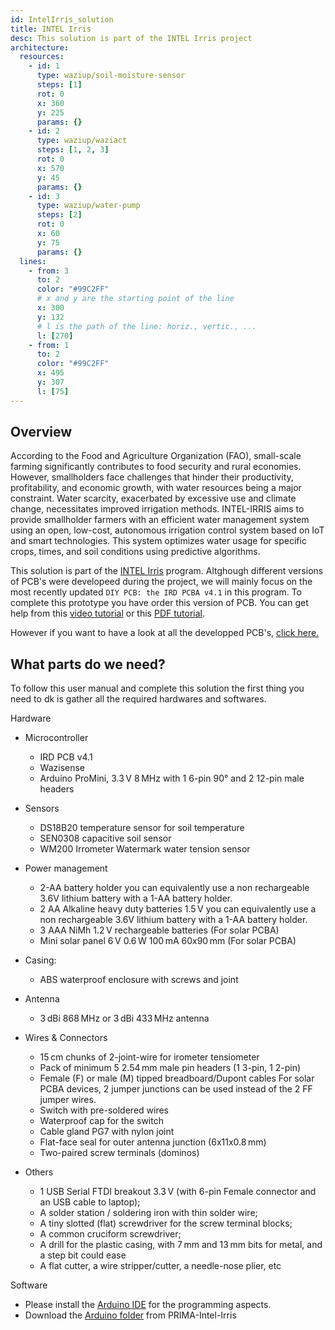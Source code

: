 ```yaml
---
id: IntelIrris_solution
title: INTEL Irris
desc: This solution is part of the INTEL Irris project
architecture:
  resources:
    - id: 1
      type: waziup/soil-moisture-sensor
      steps: [1]
      rot: 0
      x: 360
      y: 225
      params: {}
    - id: 2
      type: waziup/waziact
      steps: [1, 2, 3]
      rot: 0
      x: 570
      y: 45
      params: {}
    - id: 3 
      type: waziup/water-pump
      steps: [2]
      rot: 0
      x: 60
      y: 75
      params: {}
  lines:
    - from: 3
      to: 2
      color: "#99C2FF"
      # x and y are the starting point of the line
      x: 300
      y: 132
      # l is the path of the line: horiz., vertic., ...
      l: [270]
    - from: 1
      to: 2
      color: "#99C2FF"
      x: 495
      y: 307
      l: [75]
---
```


Overview
-------

According to the Food and Agriculture Organization (FAO), small-scale farming significantly contributes to food security and rural economies. However, smallholders face challenges that hinder their productivity, profitability, and economic growth, with water resources being a major constraint. Water scarcity, exacerbated by excessive use and climate change, necessitates improved irrigation methods. INTEL-IRRIS aims to provide smallholder farmers with an efficient water management system using an open, low-cost, autonomous irrigation control system based on IoT and smart technologies. This system optimizes water usage for specific crops, times, and soil conditions using predictive algorithms.
 
This solution is part of the [INTEL Irris](http://lab.staging.waziup.io/programs/gDE2tfzuq7Y) program. Altghough different versions of PCB's were developeed during the project, we will mainly focus on the most recently updated `DIY PCB: the IRD PCBA v4.1` in this program. To complete this prototype you have order this version of PCB. You can get help from this [video tutorial](https://www.youtube.com/watch?v=ueNRfBzCXiU) or this [PDF tutorial](https://github.com/CongducPham/PRIMA-Intel-IrriS/blob/main/Tutorials/Intel-Irris-PCB-update-PCBA.pdf).

However if you want to have a look at all the developped PCB's, [click here.](https://github.com/CongducPham/PRIMA-Intel-IrriS/blob/main/PCBs/README.md#pcba-ird-v41)



What parts do we need?
-----

To follow this user manual and complete this solution the first thing you need to dk is gather all the required hardwares and softwares. 

Hardware
- Microcontroller
  - IRD PCB v4.1
  - Wazisense
  - Arduino ProMini, 3.3 V 8 MHz with 1 6-pin 90° and 2 12-pin male headers

- Sensors
  - DS18B20 temperature sensor for soil temperature
  - SEN0308 capacitive soil sensor
  - WM200 Irrometer Watermark water tension sensor

- Power management
  - 2-AA battery holder you can equivalently use a non rechargeable 3.6V lithium battery with a 1-AA battery holder.
  - 2 AA Alkaline heavy duty batteries 1.5 V you can equivalently use a non rechargeable 3.6V lithium battery with a 1-AA battery holder.
  - 3 AAA NiMh 1.2 V rechargeable batteries (For solar PCBA)
  - Mini solar panel 6 V 0.6 W 100 mA 60x90 mm (For solar PCBA)

- Casing:
  - ABS waterproof enclosure with screws and joint

- Antenna
  - 3 dBi 868 MHz or 3 dBi 433 MHz antenna

- Wires & Connectors
  - 15 cm chunks of 2-joint-wire for irometer tensiometer
  - Pack of minimum 5 2.54 mm male pin headers (1 3-pin, 1 2-pin)
  - Female (F) or male (M) tipped breadboard/Dupont cables For solar PCBA devices, 2 jumper junctions can be used instead of the 2 FF jumper wires.
  - Switch with pre-soldered wires
  - Waterproof cap for the switch
  - Cable gland PG7 with nylon joint
  - Flat-face seal for outer antenna junction (6x11x0.8 mm)
  - Two-paired screw terminals (dominos)

- Others
  - 1 USB Serial FTDI breakout 3.3 V (with 6-pin Female connector and an USB cable to laptop);
  - A solder station / soldering iron with thin solder wire;
  - A tiny slotted (flat) screwdriver for the screw terminal blocks;
  - A common cruciform screwdriver;
  - A drill for the plastic casing, with 7 mm and 13 mm bits for metal, and a step bit could ease
  - A flat cutter, a wire stripper/cutter, a needle-nose plier, etc

Software
  - Please install the [Arduino IDE](https://www.arduino.cc/en/Main/Software) for the programming aspects.
  - Download the [Arduino folder](https://github.com/CongducPham/PRIMA-Intel-IrriS/tree/main/Arduino) from PRIMA-Intel-Irris